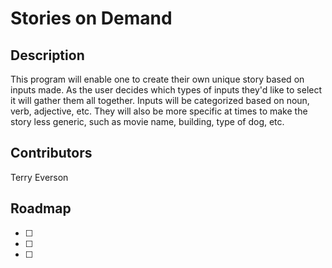 # Stories on Demand

## Description
This program will enable one to create their own unique story based on inputs made. As the user decides which types of inputs they'd like to select it will gather them all together. Inputs will be categorized based on noun, verb, adjective, etc. They will also be more specific at times to make the story less generic, such as movie name, building, type of dog, etc. 

## Contributors
Terry Everson

## Roadmap
- [ ] 

- [ ] 

- [ ] 
